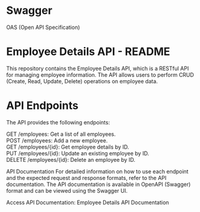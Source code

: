 # Swagger
OAS (Open API Specification)
# Employee Details API - README
This repository contains the Employee Details API, which is a RESTful API for managing employee information. The API allows users to perform CRUD (Create, Read, Update, Delete) operations on employee data.

# API Endpoints
The API provides the following endpoints:

GET /employees: Get a list of all employees.<br>
POST /employees: Add a new employee.<br>
GET /employees/{id}: Get employee details by ID.<br>
PUT /employees/{id}: Update an existing employee by ID.<br>
DELETE /employees/{id}: Delete an employee by ID.<br>

API Documentation
For detailed information on how to use each endpoint and the expected request and response formats, refer to the API documentation. The API documentation is available in OpenAPI (Swagger) format and can be viewed using the Swagger UI.

Access API Documentation: Employee Details API Documentation


